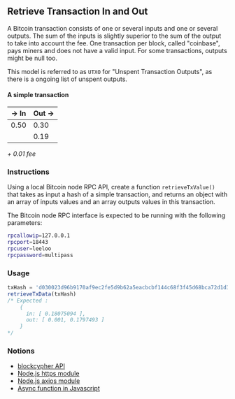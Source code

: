 ## Retrieve Transaction In and Out

A Bitcoin transaction consists of one or several inputs and one or several outputs. The sum of the inputs is slightly superior to the sum of the output to take into account the fee. One transaction per block, called "coinbase", pays miners and does not have a valid input. For some transactions, outputs might be null too.

This model is referred to as `UTXO` for "Unspent Transaction Outputs", as there is a ongoing list of unspent outputs.

#### A simple transaction

| -> In | Out -> |
| ----- | ------ |
| 0.50  | 0.30   |
|       | 0.19   |

_+ 0.01 fee_

### Instructions

Using a local Bitcoin node RPC API, create a function `retrieveTxValue()` that takes as input a hash of a simple transaction, and returns an object with an array of inputs values and an array outputs values in this transaction.

The Bitcoin node RPC interface is expected to be running with the following parameters:

```bash
rpcallowip=127.0.0.1
rpcport=18443
rpcuser=leeloo
rpcpassword=multipass
```

### Usage

```js
txHash = 'd030023d96b9170af9ec2fe5d9b62a5eacbcbf144c68f3f45d68bca72d1d3649'
retrieveTxData(txHash)
/* Expected : 
    { 
      in: [ 0.18075094 ], 
      out: [ 0.001, 0.1797493 ] 
    }
*/
```

### Notions

- [blockcypher API](https://www.blockcypher.com/dev/bitcoin/#blockchain-api)
- [Node.js https module](https://nodejs.org/api/https.html)
- [Node.js axios module](https://github.com/axios/axios)
- [Async function in Javascript](https://developer.mozilla.org/fr/docs/Web/JavaScript/Reference/Statements/async_function)
